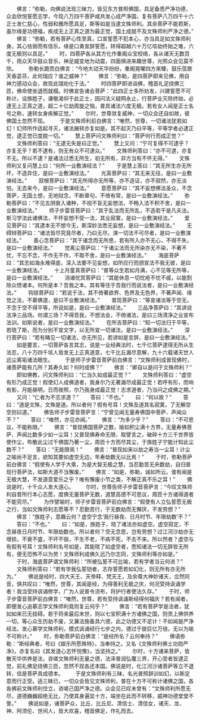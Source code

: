 <!-- { "loadSidebar": true } -->
　　佛言：“弥勒，向佛说法现三昧力，皆见东方普照佛国，具足备悉严净功德，众会欣悦誓愿志学，今现八万四千菩萨咸共发心成严净国，复有菩萨八万四千十六正士发仁慈心，性弱和雅所愿具足，斯等如是当逮文殊师利。其余菩萨不能若斯，虽尔缘是功德福，疾成无上正真之道为最正觉，国土成就不及文殊师利严净之德。”
　　佛言：“弥勒，若有菩萨心性至真，口宣誓愿不犯本心，亦当具足如文殊师利身。其心怯弱而有信乐，缘是口勇宣辞誓愿，转得超越六十万亿垓劫终始之难，六度无极则以具足。”
　　时，四菩萨各从其方化作重阁众宝校络，各从诸天无数百千，雨众天华鼓众音乐，神足威变地为动震，四面俱进来趣世尊，光照众会见莫不欣。
　　弥勒长跪而白佛言：“今地大动天华纷纷，重阁晃曜四方来臻，鼓乐弦歌天香苾芬，此何瑞应？谁之威神？”
　　佛言：“弥勒，是四菩萨即来见佛，用自神力感动众会，故现此瑞劝化于法。”
　　时四菩萨即进诣佛，稽首礼足绕佛三匝，佛命使坐退而就榻。时佛宣告诸会菩萨：“此四正士多所劝发，兴建誓愿不可称计。设族姓子，谦敬渴仰于此正士，因问法义疑网永止，行菩萨业灭除终始，必逮无上正真之道，超二十亿劫周旋之恼，普具诸法六度无极。若有女人闻是正士名号之称，速转女身疾解正觉。”
　　尔时，世尊敛复威神，一切众会还自如故，彼佛国土忽然不现。
　　于是文殊师利前白佛言：“唯然，世尊，一切诸法犹若如幻！幻师所作适起寻灭，诸法展转亦复如是。其不起灭乃曰平等，平等学者必逮正觉，逮正觉已度脱一切。”
　　慧上菩萨问文殊师利曰：“菩萨何行而成正觉？”
　　文殊师利答曰：“无逮无失是曰正觉。”
　　慧上又问：“宁可复得不可逮乎？亦复无乎？若不逮有，则无有众不可逮众。”
　　文殊师利答曰：“亦不可逮，亦复不无。所以不逮？是诸法过悉无所生，初无所有，非方当有不怀无得。”
　　文殊师利又复问慧上曰：“何所一业敷演经法？”
　　于是慧上答曰：“其无所生亦无所坏，不造异住，是曰一业敷演经法。”
　　光英菩萨曰：“其无来无往，是曰一业敷演经法。”
　　寂根菩萨曰：“其无所得亦无所等，亦不造证，亦不寂然，亦无淡怕，无去来今，是曰一业敷演经法。”
　　意愿菩萨曰：“其不妄想佛法圣众，不念菩萨，无国土想，无地狱念，不断章句，不倚有常，是曰一业敷演经法。”
　　弥勒菩萨曰：“不见五阴衰入诸种，不视不盲无妄想法，不畅入法不积不舍，是曰一业敷演经法。”
　　师子步雷音菩萨曰：“其于乱法而无所乱，不造若干是凡夫法。斯习学法此诸佛法，不怀妄想不受一法，其业寂寞，是曰一业敷演经法。”
　　爱见菩萨曰：“其逮本无不想今无，斯深妙法悉无妄想，是曰一业敷演经法。”
　　无碍辩菩萨曰：“诸法皆尽究竟尽者，乃曰无尽。演一切法不可尽者，是曰一业敷演经法。”
　　善心念菩萨曰：“其于诸念而无所思，若有所入亦不无心，不得不失，是曰一业敷演经法。”
　　觉离尘菩萨曰：“于诸尘法而无所染亦无不染，不著不忧，不忘不念，不作无不作，不取不舍，是曰一业敷演经法。”
　　海底菩萨曰：“其志如海永难得底，深入法要不见妄想，如所应行而颁宣法不我无彼，是曰一业敷演经法。”
　　十上月童真菩萨曰：“普等众生若如月满，心不见等无所等，是曰一业敷演经法。”
　　消诸忧冥菩萨曰：“其能休息一切忧疮不忧不戚，以能割除众愦诸本。何所是本？吾我之本。其有等住于吾我行而说法者，是曰一业敷演经法。”
　　钩锁菩萨曰：“若说于法，其不倚著欲界、色界及无色界，不著声闻、缘觉之法，不慕佛道，是曰不业敷演经法。”
　　普现菩萨曰：“等宣诸法等于空无，不念于空不得平等，所说如是，是曰一业敷演经法。”
　　三品净菩萨曰：“其讲说法净三品场。何谓三场？不得吾我，不想法会，不倚诸法，是曰三场清净之业宣布法训。如斯说者，是曰一业敷演经法。”
　　在所吉菩萨曰：“知一切法归于平等，若晓了斯，而为分别不宣文字，以无所宣一切诸法，是曰一业敷演经法。”
　　深行菩萨曰：“若有睹见一切诸法，亦无所见，若讲如是言辞，是曰一业敷演经法。”
　　如是要言，一切菩萨各言其志，说是一业经典法时，七千亿菩萨逮得无所从生法忍，八十万四千垓人皆发无上正真道意，七千比丘漏尽意解，九十六载诸天世人远尘离垢诸法眼生。
　　于是师子步雷音菩萨前白佛言：“文殊师利成普现佛时，诸菩萨能有几所？其寿久如？何时成佛？”
　　佛言：“卿自以是问于文殊师利？”
　　即如佛教，问文殊师利曰：“仁当久如成最正觉？”
　　文殊师利答曰：“虚空有形乃成正觉！假使幻人成佛道者，我身尔乃无著漏尽成最正觉！若呼有形，而响有影，月能昼明，日而夜照，尔乃我身成最正觉！志求道者，乃当问之成佛之期。”
　　又问：“仁者为不志求道？”
　　答曰：“不也。”
　　曰：“何以故？”
　　答曰：“道是文殊，文殊是道。所以者何？假有号耳！文殊及道其名寂寞，了无解空空则曰道。”
　　佛告师子步雷音菩萨言：“宁曾见闻无量寿佛国中菩萨、声闻众不？”
　　答曰：“唯然，亦见亦闻。”
　　佛言：“为多少乎？”
　　答曰：“不可思议，不能称限。”
　　佛言：“普现佛国菩萨之数，喻如积尘满十方界，无量寿佛菩萨、声闻比数多少如一尘耳！又普现佛寿命无限，取譬言之，破碎十方三千世界皆使作尘，布散此尘过千佛国乃著一尘，周匝十方而尽其尘，于族姓子宁能计知此尘数不？”
　　答曰：“无能限焉！”
　　佛言：“普现如来以劫之寿当一尘耳！计尘之喻尚不足言，欲知其要如虚空无边，年寿劫数无以比焉！”
　　于时，弥勒菩萨前白佛言：“假使有人学于大乘，为是大智无极之慧，当忍勤苦无央数劫，自归普现行菩萨法，如斯大道不当懈废。”
　　佛言：“如是，弥勒，诚如所云。谁有闻是无极大慧，不发道意爱乐之乎？唯有懈废小节之类，不解正真不乐之耳！”
　　佛说是时，十千众人发大道心。
　　尔时，世尊告师子步雷音菩萨言：“今叹文殊师利自昔所行本心志愿，度佛无量菩萨无数，道慧高德不可思议，周匝十方诸得道者不能究尽。”
　　为作譬喻时，师子步雷音菩萨前白佛言：“假使有人立弘誓愿无极之行，当如文殊师利志愿等不？忍勤苦行，于无数劫而无懈厌，不发劳想？”
　　佛言：“族姓子，意趣云何？虚空宁念‘我行昼夜、日月时节、年限劫数’不？”
　　答曰：“不也。”
　　曰：“如是，族姓子，晓了诸法亦如虚空。虚空寂定，不念昼夜日月时节、年限劫数也。所以者何？空无念思，岂有劳想？过江河沙劫亦无增损，不衰不盛，不坏不毁，不生不老，不病不死，不去不来。所以然者？虚空与有假有号耳！文殊师利名号如是，其能晓了如虚空者，悉知诸法一切无辞皆无所有，便无恐怖不以为劳！文殊师利成佛久远乃尔志同，文殊师利等亦如是。”
　　于时，海底菩萨谓文殊师利：“所被弘誓不可比喻，若有学者当云何进？”
　　文殊师利答曰：“若有学我弘誓铠者，志存誓愿若如幻化，则无所有亦无所为。”
　　佛说是经时，四大天王、天帝释、梵天王，及余尊大神妙诸天，佥然同音，俱共叹曰：“唯然，世尊，其闻是经，为得善利无极之庆，何况受持讽诵学者！我当受持讽诵修学，广为人说普令流布，将护行者使法久存。”
　　于时，师子步雷音菩萨前白佛言：“唯然，世尊，若有受持讽诵斯经得何福庆？若有闻者，即便发心追慕志学文殊师利竟则复云何乎？”
　　佛言：“若有菩萨学是法者，犹如如来已无挂碍。若于将来最后末世，则以七宝积满十方诸佛之国，则贡上佛供养一切，等心众生历劫不废，又兼法施备具六德，此之功德又不足计！不如闻是严净经法，发心慕学文殊师利，模式讽诵经行七步之内，德过于彼巨亿万倍，无以为喻不可称计。”
　　时，弥勒菩萨前白佛言：“是经所名？云何奉持？”
　　佛语弥勒：“斯经典者，号曰《娱乐所愿殊特》，当奉持之。又名《文殊师利佛土功勋严净》，亦复名曰《其发道心志怀悦豫》，当坚持之。”
　　尔时，十方诸来菩萨，皆散天华供养是法，咨嗟文殊师利无量之德，法泽普润弘覆三界，开心受者皆逮正觉，前礼佛足绕佛三匝，忽然不现各还本国。佛说是时，化江河沙诸菩萨等立不退转，信是菩萨具成德本。
　　于是文殊师利有三昧，名光普照辞训如幻，以斯定意而行正受。适三昧已，一切众会皆见文殊师利，普在十方不可称计诸佛之国，各各佛前文殊师利住立，咨嗟己国严净之德。众会见已叹未曾有：“文殊师利所愿无尽，道德巍巍超绝无比，乃使其身遍显十方，端坐在此而不转移，威神功德堂堂不訾。”
　　佛说如是，诸菩萨众，比丘、比丘尼、清信士、清信女，诸天、龙、神、阿须伦、世间人，皆大欢喜，稽首佛足，作礼而去。
 
